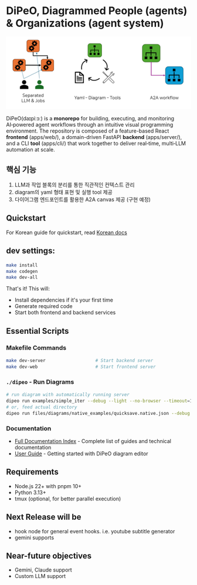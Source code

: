 # DiPeO, Diagrammed People (agents) & Organizations (agent system)
![image info](/docs/image.png)

DiPeO(daɪpiːɔː) is a **monorepo** for building, executing, and monitoring AI‑powered agent workflows through an intuitive visual programming environment. The repository is composed of a feature-based React **frontend** (apps/web/), a domain-driven FastAPI **backend** (apps/server/), and a CLI **tool** (apps/cli/) that work together to deliver real‑time, multi‑LLM automation at scale.

## 핵심 기능

1. LLM과 작업 블록의 분리를 통한 직관적인 컨텍스트 관리
2. diagram의 yaml 형태 표현 및 실행 tool 제공
3. 다이어그램 엔드포인트를 활용한 A2A canvas 제공 (구현 예정)

## Quickstart

For Korean guide for quickstart, read [Korean docs](docs/korean/index.md)

## dev settings:

```bash
make install
make codegen
make dev-all
```

That's it! This will:
- Install dependencies if it's your first time
- Generate required code
- Start both frontend and backend services

## Essential Scripts

### Makefile Commands
```bash
make dev-server                   # Start backend server
make dev-web                      # Start frontend server
```

### `./dipeo` - Run Diagrams
```bash
# run diagram with automatically running server
dipeo run examples/simple_iter --debug --light --no-browser --timeout=10
# or, feed actual directory
dipeo run files/diagrams/native_examples/quicksave.native.json --debug
```

### Documentation
- [Full Documentation Index](docs/index.md) - Complete list of guides and technical documentation
- [User Guide](docs/README.md) - Getting started with DiPeO diagram editor

## Requirements
- Node.js 22+ with pnpm 10+
- Python 3.13+
- tmux (optional, for better parallel execution)


## Next Release will be
- hook node for general event hooks. i.e. youtube subtitle generator
- gemini supports

## Near-future objectives
- Gemini, Claude support
- Custom LLM support

